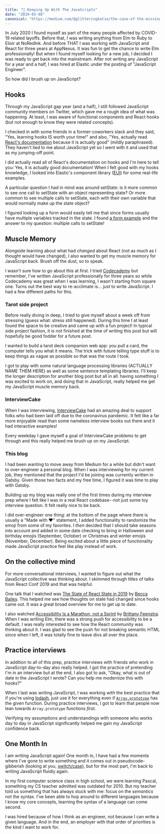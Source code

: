```yaml
---
title: "🍿 Keeping Up With The JavaScripts"
date: "2019-03-08"
canonical: "https://medium.com/@glitteringkatie/the-case-of-the-missing-packages-98a3884af648"
---
```


In July 2020 I found myself as part of the many people affected by COVID-19 related layoffs. Before that, I was writing anything from Elm to Ruby to Elixir at NoRedInk. And before THAT I was working with JavaScript and React for three years at AppNexus. It was fun to get the chance to write Elm professionally! But when I found myself looking for a new job, I decided I was ready to get back into the mainstream. After not writing any JavaScript for a year and a half, I was hired at Elastic under the posting of "JavaScript Engineer".

So how did I brush up on JavaScript?

## Hooks

Through my JavaScript gap year (and a half), I still followed JavaScript community members on Twitter, which gave me a rough idea of what was happening. At least, I was aware of functional components and React hooks (but not enough to know they were related concepts).

I checked in with some friends in a former-coworkers slack and they said, "Yes, learning hooks IS worth your time!" and also, "Yes, actually read [React's documentation](https://reactjs.org/docs/hooks-intro.html) because it is actually good" (mildly paraphrased). They haven't lied to me about JavaScript yet so I went with it and used that as my jumping-off point.

I did actually read all of React's documentation on hooks and I'm here to tell you: Yes, it is actually good documentation! When I felt good with my hooks knowledge, I looked into Elastic's component library ([EUI](https://elastic.github.io/eui/)) for some real-life examples.

A particular question I had in mind was around setState: is it more common to see one call to setState with an object representing state? Or more common to see multiple calls to setState, each with their own variable that would normally make up the state object?

I figured looking up a form would easily tell me that since forms usually have multiple variables tracked in the state. I found [a form example](https://elastic.github.io/eui/#/forms/form-layouts#form-and-form-rows) and the answer to my question: multiple calls to setState!

## Muscle Memory

Alongside learning about what had _changed_ about React (not as much as I thought would have changed), I also wanted to get my muscle memory for JavaScript back. Brush off the dust, so to speak.

I wasn't sure how to go about this at first. I tried [Codecademy](https://www.codecademy.com/) but remember, I've written JavaScript professionally for three years so while Codecademy was great when I was learning, I wasn't starting from square one. Turns out the best way to re-acclimate is... just to write JavaScript. I had a few different paths for this.

### Tarot side project

Before really diving in deep, I tried to give myself about a week off from stressing (guess what: stress still happened). During this time I at least found the space to be creative and came up with a fun project! In typical side project fashion, it is not finished at the time of writing this post but will hopefully be good fodder for a future post.

I wanted to build a tarot deck companion web app: you pull a card, the computer tells you what it means. The trick with future telling type stuff is to keep things as vague as possible so that was the route I took.

I got to play with some natural language processing libraries (ACTUALLY NAME THEM HERE) as well as some sentence templating libraries. I'll keep the longer description for another blog post but all in all: having something I was excited to work on, and doing that in JavaScript, really helped me get my JavaScript muscle memory back.

### InterviewCake

When I was interviewing, [InterviewCake](https://www.interviewcake.com/) had an amazing deal to support folks who had been laid off due to the coronavirus pandemic. It felt like a far more enjoyable read than some nameless interview books out there and it had interactive examples!

Every weekday I gave myself a goal of InterviewCake problems to get through and this really helped me brush up on my JavaScript.

### This blog

I had been wanting to move away from Medium for a while but didn't want to over-engineer a personal blog. When I was interviewing for my current job, they mentioned that the project I'd be joining was currently written in Gatsby. Given those two facts and my free time, I figured it was time to play with Gatsby.

Building up my blog was really one of the first times during my interview prep where I felt like I was in a real React codebase--not just some toy interview question. It felt really nice to be back.

I did over-engineer one thing: at the bottom of the page where there is usually a "Made with ❤️" statement, I added functionality to randomize the emoji from some of my favorites. I _then_ decided that I should take seasons into account and added in some date checking to bring in Halloween and birthday emojis (September, October) or Christmas and winter emojis (November, December). Being excited about a little piece of functionality made JavaScript practice feel like play instead of work.

## On the collective mind

For more conversational interviews, I wanted to figure out what the JavaScript collective was thinking about. I skimmed through titles of talks from React Conf 2019 and that was helpful.

One talk that I watched was [The State of React State in 2019](https://www.youtube.com/watch?v=wUMMUyQtMSg) by [Becca Bailey](https://twitter.com/beccaliz). This helped me see how thoughts on state had changed since hooks came out. It was a great broad overview for me to get up to date.

I also watched [Accessibility Is a Marathon, not a Sprint](https://www.youtube.com/watch?v=ONSD-t4gBb8) by [Brittany Feenstra](https://twitter.com/BrittanyIRL). When I was writing Elm, there was a strong push for accessibility to be a default. I was really interested to see how the React community was thinking about it. I was glad to see the push for not breaking semantic HTML since when I left, it was totally fine to leave divs all over the place.

## Practice interviews

In addition to all of this prep, practice interviews with friends who work in JavaScript day-to-day also really helped. I got the practice of pretending I'm in an interview but at the end, I also got to ask, "Okay, what is out of date in the JavaScript I wrote? Can you help me modernize this with hooks?"

When I last was writing JavaScript, I was working with the best practice that if you're using [lodash](https://lodash.com/docs), just use it for everything even if [`Array.prototype`](https://developer.mozilla.org/tr/docs/Web/JavaScript/Reference/Global_Objects/Array/prototype) has the given function. During practice interviews, I got to learn that people now lean towards `Array.prototype` functions _first_.

Verifying my assumptions and understandings with someone who works day to day in JavaScript significantly helped me gain my JavaScript confidence back.

## One Month In

I am writing JavaScript again! One month in, I have had a few moments where I've gone to write something and it comes out in pseudocode-gibberish (looking at you, [switch/case](https://developer.mozilla.org/en-US/docs/Web/JavaScript/Reference/Statements/switch)), but for the most part, I'm back to writing JavaScript fluidly again.

In my first computer science class in high school, we were learning Pascal, something my CS teacher admitted was outdated for 2010. But my teacher told us something that has always stuck with me: focus on the _semantics_ not the syntax. I've been able to hop around to different languages because I know my core concepts, learning the syntax of a language can come second.

I was hired because of how I think as an engineer, not because I can write a given language. And in the end, an employer with that order of priorities is the kind I want to work for.
